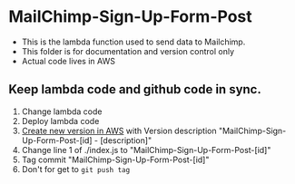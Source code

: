 # MailChimp-Sign-Up-Form-Post

- This is the lambda function used to send data to Mailchimp. 
- This folder is for documentation and version control only
- Actual code lives in AWS


## Keep lambda code and github code in sync. 

1. Change lambda code
2. Deploy lambda code
3. [Create new version in AWS](https://us-west-1.console.aws.amazon.com/lambda/home?region=us-west-1#/functions/MailChimp-Sign-Up-Form-Post?tab=versions) with Version description "MailChimp-Sign-Up-Form-Post-[id] - [description]"
4. Change line 1 of ./index.js to "MailChimp-Sign-Up-Form-Post-[id]"
5. Tag commit "MailChimp-Sign-Up-Form-Post-[id]"
6. Don't for get to `git push tag`